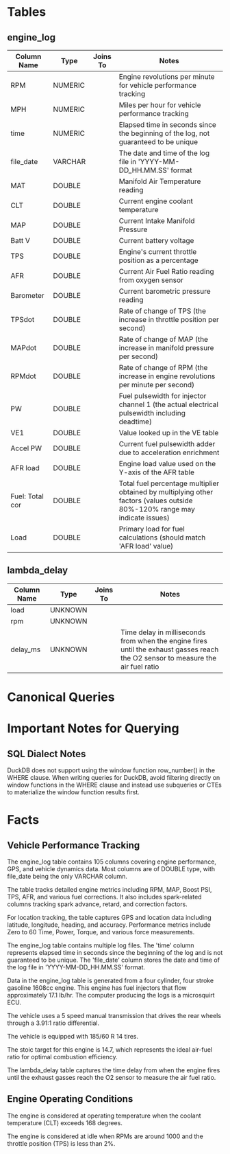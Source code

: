 # Tables

## engine_log
| Column Name | Type | Joins To | Notes |
|-------------|------|----------|-------|
| RPM | NUMERIC | | Engine revolutions per minute for vehicle performance tracking |
| MPH | NUMERIC | | Miles per hour for vehicle performance tracking |
| time | NUMERIC | | Elapsed time in seconds since the beginning of the log, not guaranteed to be unique |
| file_date | VARCHAR | | The date and time of the log file in 'YYYY-MM-DD_HH.MM.SS' format |
| MAT | DOUBLE | | Manifold Air Temperature reading |
| CLT | DOUBLE | | Current engine coolant temperature |
| MAP | DOUBLE | | Current Intake Manifold Pressure |
| Batt V | DOUBLE | | Current battery voltage |
| TPS | DOUBLE | | Engine's current throttle position as a percentage |
| AFR | DOUBLE | | Current Air Fuel Ratio reading from oxygen sensor |
| Barometer | DOUBLE | | Current barometric pressure reading |
| TPSdot | DOUBLE | | Rate of change of TPS (the increase in throttle position per second) |
| MAPdot | DOUBLE | | Rate of change of MAP (the increase in manifold pressure per second) |
| RPMdot | DOUBLE | | Rate of change of RPM (the increase in engine revolutions per minute per second) |
| PW | DOUBLE | | Fuel pulsewidth for injector channel 1 (the actual electrical pulsewidth including deadtime) |
| VE1 | DOUBLE | | Value looked up in the VE table |
| Accel PW | DOUBLE | | Current fuel pulsewidth adder due to acceleration enrichment |
| AFR load | DOUBLE | | Engine load value used on the Y-axis of the AFR table |
| Fuel: Total cor | DOUBLE | | Total fuel percentage multiplier obtained by multiplying other factors (values outside 80%-120% range may indicate issues) |
| Load | DOUBLE | | Primary load for fuel calculations (should match 'AFR load' value) |

## lambda_delay
| Column Name | Type | Joins To | Notes |
|-------------|------|----------|-------|
| load | UNKNOWN | | | 
| rpm | UNKNOWN | | | 
| delay_ms | UNKNOWN | | Time delay in milliseconds from when the engine fires until the exhaust gasses reach the O2 sensor to measure the air fuel ratio |

# Canonical Queries

# Important Notes for Querying

## SQL Dialect Notes
DuckDB does not support using the window function row_number() in the WHERE clause. When writing queries for DuckDB, avoid filtering directly on window functions in the WHERE clause and instead use subqueries or CTEs to materialize the window function results first.

# Facts

## Vehicle Performance Tracking
The engine_log table contains 105 columns covering engine performance, GPS, and vehicle dynamics data. Most columns are of DOUBLE type, with file_date being the only VARCHAR column.

The table tracks detailed engine metrics including RPM, MAP, Boost PSI, TPS, AFR, and various fuel corrections. It also includes spark-related columns tracking spark advance, retard, and correction factors.

For location tracking, the table captures GPS and location data including latitude, longitude, heading, and accuracy. Performance metrics include Zero to 60 Time, Power, Torque, and various force measurements.

The engine_log table contains multiple log files. The 'time' column represents elapsed time in seconds since the beginning of the log and is not guaranteed to be unique. The 'file_date' column stores the date and time of the log file in 'YYYY-MM-DD_HH.MM.SS' format.

Data in the engine_log table is generated from a four cylinder, four stroke gasoline 1608cc engine. This engine has fuel injectors that flow approximately 17.1 lb/hr. The computer producing the logs is a microsquirt ECU.

The vehicle uses a 5 speed manual transmission that drives the rear wheels through a 3.91:1 ratio differential.

The vehicle is equipped with 185/60 R 14 tires.

The stoic target for this engine is 14.7, which represents the ideal air-fuel ratio for optimal combustion efficiency.

The lambda_delay table captures the time delay from when the engine fires until the exhaust gasses reach the O2 sensor to measure the air fuel ratio.

## Engine Operating Conditions
The engine is considered at operating temperature when the coolant temperature (CLT) exceeds 168 degrees.

The engine is considered at idle when RPMs are around 1000 and the throttle position (TPS) is less than 2%.